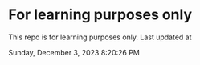 # For learning purposes only
This repo is for learning purposes only.
Last updated at

Sunday, December 3, 2023 8:20:26 PM

